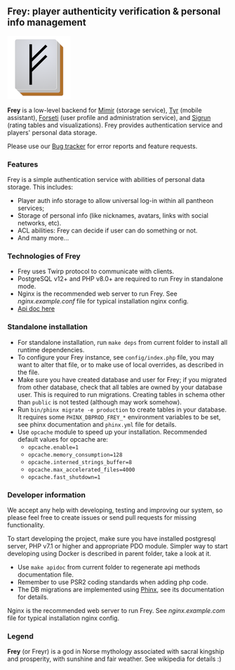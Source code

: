 ## Frey: player authenticity verification & personal info management

![Frey](www/freyhires.png?raw=true "Frey")

**Frey** is a low-level backend for [Mimir](https://github.com/MahjongPantheon/pantheon/tree/master/Mimir) (storage service),
[Tyr](https://github.com/MahjongPantheon/pantheon/tree/master/Tyr) (mobile assistant),
[Forseti](https://github.com/MahjongPantheon/pantheon/tree/master/Forseti) (user profile and administration service), and 
[Sigrun](https://github.com/MahjongPantheon/pantheon/tree/master/Sigrun) (rating tables and visualizations). Frey provides authentication service
and players' personal data storage. 

Please use our [Bug tracker](https://pantheon.myjetbrains.com/youtrack/issues/) for error reports
and feature requests.

### Features

Frey is a simple authentication service with abilities of personal data storage. This includes:
- Player auth info storage to allow universal log-in within all pantheon services;
- Storage of personal info (like nicknames, avatars, links with social networks, etc).
- ACL abilities: Frey can decide if user can do something or not.
- And many more...

### Technologies of Frey

- Frey uses Twirp protocol to communicate with clients.
- PostgreSQL v12+ and PHP v8.0+ are required to run Frey in standalone mode.
- Nginx is the recommended web server to run Frey. See *nginx.example.conf* file for typical installation nginx config.
- [Api doc here](APIDOC.md)

### Standalone installation

- For standalone installation, run `make deps` from current folder to install all runtime dependencies.
- To configure your Frey instance, see `config/index.php` file, you may want to alter that file, or to make use of
local overrides, as described in the file.
- Make sure you have created database and user for Frey; if you migrated from other database, check that all tables
are owned by your database user. This is required to run migrations. Creating tables in schema other than `public` is
not tested (although may work somehow).
- Run `bin/phinx migrate -e production` to create tables in your database. It requires some `PHINX_DBPROD_FREY_*` environment
variables to be set, see phinx documentation and `phinx.yml` file for details.
- Use `opcache` module to speed up your installation. Recommended default values for opcache are:
    - `opcache.enable=1`
    - `opcache.memory_consumption=128`
    - `opcache.interned_strings_buffer=8`
    - `opcache.max_accelerated_files=4000`
    - `opcache.fast_shutdown=1`  

### Developer information

We accept any help with developing, testing and improving our system, so please feel free to create issues or send 
pull requests for missing functionality.

To start developing the project, make sure you have installed postgresql server, PHP v7.1 or higher and appropriate PDO 
module. Simpler way to start developing using Docker is described in parent folder, take a look at it.
- Use `make apidoc` from current folder to regenerate api methods documentation file.
- Remember to use PSR2 coding standards when adding php code.
- The DB migrations are implemented using [Phinx](http://docs.phinx.org), see its documentation for details.

Nginx is the recommended web server to run Frey. See *nginx.example.com* file for typical installation nginx config.

### Legend

**Frey** (or Freyr) is a god in Norse mythology associated with sacral kingship and prosperity, with sunshine
and fair weather. See wikipedia for details :)


